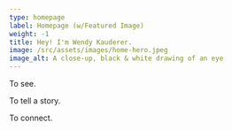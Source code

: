 ```yaml
---
type: homepage
label: Homepage (w/Featured Image)
weight: -1
title: Hey! I'm Wendy Kauderer.
image: /src/assets/images/home-hero.jpeg
image_alt: A close-up, black & white drawing of an eye
---
```


To see.

To tell a story.

To connect.
